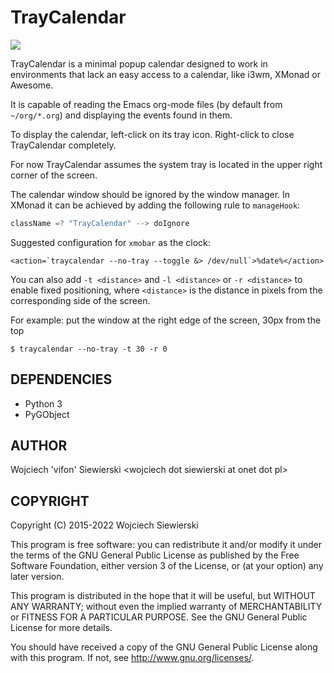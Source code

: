 TrayCalendar
============

[![](https://raw.githubusercontent.com/Vifon/TrayCalendar/master/examples/screenshot.jpg)](https://raw.githubusercontent.com/Vifon/TrayCalendar/master/examples/screenshot.jpg)

TrayCalendar is a minimal popup calendar designed to work in
environments that lack an easy access to a calendar, like i3wm, XMonad
or Awesome.

It is capable of reading the Emacs org-mode files (by default from
`~/org/*.org`) and displaying the events found in them.

To display the calendar, left-click on its tray icon. Right-click to
close TrayCalendar completely.

For now TrayCalendar assumes the system tray is located in the upper
right corner of the screen.

The calendar window should be ignored by the window manager. In XMonad it can be achieved by adding the following rule to `manageHook`:

```haskell
className =? "TrayCalendar" --> doIgnore
```

Suggested configuration for `xmobar` as the clock:

```
<action=`traycalendar --no-tray --toggle &> /dev/null`>%date%</action>
```
You can also add `-t <distance>` and `-l <distance>` or `-r <distance>` to enable fixed positioning,
where `<distance>` is the distance in pixels from the corresponding side of the screen.

For example: put the window at the right edge of the screen, 30px from the top
```shell
$ traycalendar --no-tray -t 30 -r 0
```

DEPENDENCIES
------------

- Python 3
- PyGObject

AUTHOR
------

Wojciech 'vifon' Siewierski \<wojciech dot siewierski at onet dot pl\>

COPYRIGHT
---------

Copyright (C) 2015-2022  Wojciech Siewierski

This program is free software: you can redistribute it and/or modify
it under the terms of the GNU General Public License as published by
the Free Software Foundation, either version 3 of the License, or
(at your option) any later version.

This program is distributed in the hope that it will be useful,
but WITHOUT ANY WARRANTY; without even the implied warranty of
MERCHANTABILITY or FITNESS FOR A PARTICULAR PURPOSE.  See the
GNU General Public License for more details.

You should have received a copy of the GNU General Public License
along with this program.  If not, see <http://www.gnu.org/licenses/>.
